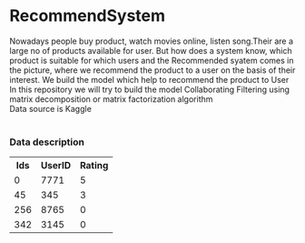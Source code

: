 # RecommendSystem
Nowadays people buy product, watch movies online, listen song.Their are a large no of products available for user. But how does a system know, which product is suitable for which users and the Recommended syatem comes in the picture, where we
recommend the product to a user on the basis of their interest. We build the model which help to recommend the product to User<br>
In this repository we will try to build the model Collaborating Filtering using matrix decomposition or matrix factorization algorithm<br>
Data source is Kaggle<br>
 <br>
   <h3>Data description</h3>
   
   <table style="width:100%">
  <tr>
    <th>Ids</th>
    <th>UserID</th> 
    <th>Rating</th>
  </tr>
  <tr>
    <td>0</td>
    <td>7771</td> 
    <td>5</td>
  </tr>
  <tr>
    <td>45</td>
    <td>345</td> 
    <td>3</td>
  </tr>
   <tr>
    <td>256</td>
    <td>8765</td> 
    <td>0</td>
  </tr>
  <tr>
    <td>342</td>
    <td>3145</td> 
    <td>0</td>
  </tr>
</table>
     
